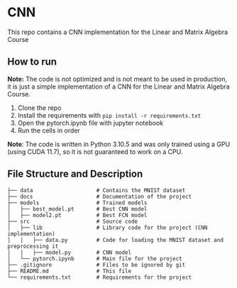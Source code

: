 # CNN
This repo contains a CNN implementation for the Linear and Matrix Algebra Course

## How to run

__Note:__ The code is not optimized and is not meant to be used in production, it is just a simple implementation of a CNN for the Linear and Matrix Algebra Course. 

1. Clone the repo
2. Install the requirements with `pip install -r requirements.txt`
3. Open the pytorch.ipynb file with jupyter notebook
4. Run the cells in order

__Note__: The code is written in Python 3.10.5 and was only trained using a GPU (using CUDA 11.7), so it is not guaranteed to work on a CPU.

## File Structure and Description

    ├── data                    # Contains the MNIST dataset
    ├── docs                    # Documentation of the project
    ├── models                  # Trained models
    │   ├── best_model.pt       # Best CNN model
    │   ├── model2.pt           # Best FCN model
    ├── src                     # Source code
    │   ├── lib                 # Library code for the project (CNN implementation)
    │   |   ├── data.py         # Code for loading the MNIST dataset and preprocessing it
    │   |   ├── model.py        # CNN model
    │   └── pytorch.ipynb       # Main file for the project
    ├── .gitignore              # Files to be ignored by git
    ├── README.md               # This file
    └── requirements.txt        # Requirements for the project
